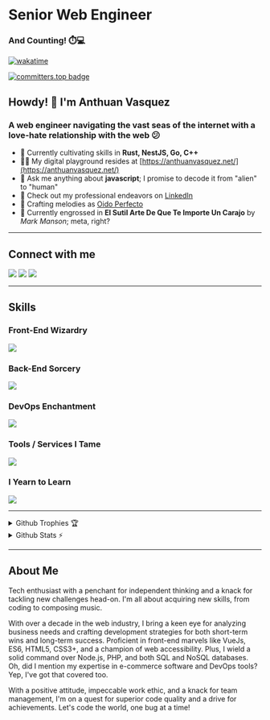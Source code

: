# Senior Web Engineer

### And Counting! ⏱️💻

[![wakatime](https://wakatime.com/badge/user/64dcd9f5-b76b-4def-8fea-8020ebac03de.svg)](https://wakatime.com/@64dcd9f5-b76b-4def-8fea-8020ebac03de)

[![committers.top badge](https://user-badge.committers.top/dominican_republic_private/anthuanvasquez.svg)](https://user-badge.committers.top/dominican_republic_private/anthuanvasquez
)


## Howdy! 👋 I'm Anthuan Vasquez
### A web engineer navigating the vast seas of the internet with a love-hate relationship with the web 😕

- 🌱 Currently cultivating skills in **Rust, NestJS, Go, C++**
- 👨‍💻 My digital playground resides at [https://anthuanvasquez.net/](https://anthuanvasquez.net/)
- 💬 Ask me anything about **javascript**; I promise to decode it from "alien" to "human"
- 📄 Check out my professional endeavors on [LinkedIn](https://www.linkedin.com/in/anthuanvasquez/)
- 🎹 Crafting melodies as [Oido Perfecto](https://oidoperfecto.net/)
- 📘 Currently engrossed in **El Sutil Arte De Que Te Importe Un Carajo** by *Mark Manson*; meta, right?

<hr />

## Connect with me

<p align="left">
<a href="https://codepen.io/oidoperfecto" target="blank"><img src="https://skillicons.dev/icons?i=codepen" /></a>
<a href="https://linkedin.com/in/anthuanvasquez" target="blank"><img src="https://skillicons.dev/icons?i=linkedin" /></a>
<a href="https://stackoverflow.com/users/1639771" target="blank"><img src="https://skillicons.dev/icons?i=stackoverflow" /></a>
</p>

<hr />

## Skills

### Front-End Wizardry

<p align="left">
  <a href="https://en.wikipedia.org/wiki/Frontend_and_backend">
    <img src="https://skillicons.dev/icons?i=tailwind,bootstrap,css,sass,html,javascript,vue,pinia,vite,cypress,react,webpack,wordpress,jquery" />
  </a>
</p>

### Back-End Sorcery

<p align="left">
  <a href="https://en.wikipedia.org/wiki/Frontend_and_backend">
    <img src="https://skillicons.dev/icons?i=express,graphql,laravel,mongodb,mysql,nodejs,nuxtjs,nextjs,php" />
  </a>
</p>

### DevOps Enchantment

<p align="left">
  <a href="https://en.wikipedia.org/wiki/DevOps">
    <img src="https://skillicons.dev/icons?i=bash,docker,git,githubactions,linux,aws,cloudflare,nginx,apple,windows" />
  </a>
</p>

### Tools / Services I Tame

<p align="left">
  <a href="https://code.visualstudio.com/">
    <img src="https://skillicons.dev/icons?i=github,gitlab,vscode,ps,figma,notion,npm" />
  </a>
</p>

### I Yearn to Learn

<p align="left">
  <a href="https://nestjs.com/">
    <img src="https://skillicons.dev/icons?i=rust,nestjs,typescript,tensorflow,cpp" />
  </a>
</p>


<hr />

<details>
  <summary>Github Trophies 🏆</summary>
  <p>&nbsp;</p>
  <p align="left"> <a href="https://github.com/ryo-ma/github-profile-trophy"><img src="https://github-profile-trophy.vercel.app/?username=anthuanvasquez&theme=tokyonight&no-frame=false&no-bg=false&margin-w=4" alt="anthuanvasquez" /></a> </p>
</details>

<details>
  <summary>Github Stats ⚡</summary>
  <p>&nbsp;</p>
  <p><img src="https://github-readme-stats.vercel.app/api/top-langs?username=anthuanvasquez&show_icons=true&locale=en&layout=compact&theme=tokyonight&include_all_commits=true&count_private=true" alt="anthuanvasquez" /</p>

  <p><img src="https://github-readme-stats.vercel.app/api?username=anthuanvasquez&show_icons=true&locale=en&theme=tokyonight&include_all_commits=true&count_private=true" alt="anthuanvasquez" /></p>

  <p><img src="https://github-readme-streak-stats.herokuapp.com/?user=anthuanvasquez&theme=tokyonight" alt="anthuanvasquez" /></p>
</details>

<hr />

## About Me
Tech enthusiast with a penchant for independent thinking and a knack for tackling new challenges head-on. I'm all about acquiring new skills, from coding to composing music.

With over a decade in the web industry, I bring a keen eye for analyzing business needs and crafting development strategies for both short-term wins and long-term success. Proficient in front-end marvels like VueJs, ES6, HTML5, CSS3+, and a champion of web accessibility. Plus, I wield a solid command over Node.js, PHP, and both SQL and NoSQL databases. Oh, did I mention my expertise in e-commerce software and DevOps tools? Yep, I've got that covered too.

With a positive attitude, impeccable work ethic, and a knack for team management, I'm on a quest for superior code quality and a drive for achievements. Let's code the world, one bug at a time!

